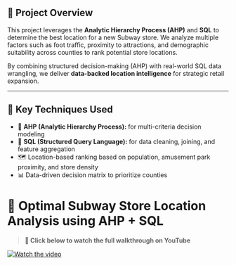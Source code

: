 ## 📌 Project Overview

This project leverages the **Analytic Hierarchy Process (AHP)** and **SQL** to determine the best location for a new Subway store. We analyze multiple factors such as foot traffic, proximity to attractions, and demographic suitability across counties to rank potential store locations.

By combining structured decision-making (AHP) with real-world SQL data wrangling, we deliver **data-backed location intelligence** for strategic retail expansion.

---

## 🧠 Key Techniques Used

- 🧮 **AHP (Analytic Hierarchy Process):** for multi-criteria decision modeling
- 🧵 **SQL (Structured Query Language):** for data cleaning, joining, and feature aggregation
- 🗺️ Location-based ranking based on population, amusement park proximity, and store density
- 📊 Data-driven decision matrix to prioritize counties

# 🥪 Optimal Subway Store Location Analysis using AHP + SQL

> **🔗 Click below to watch the full walkthrough on YouTube**

[![Watch the video](https://img.youtube.com/vi/xgrMQOxIidI/maxresdefault.jpg)](https://youtu.be/xgrMQOxIidI)





